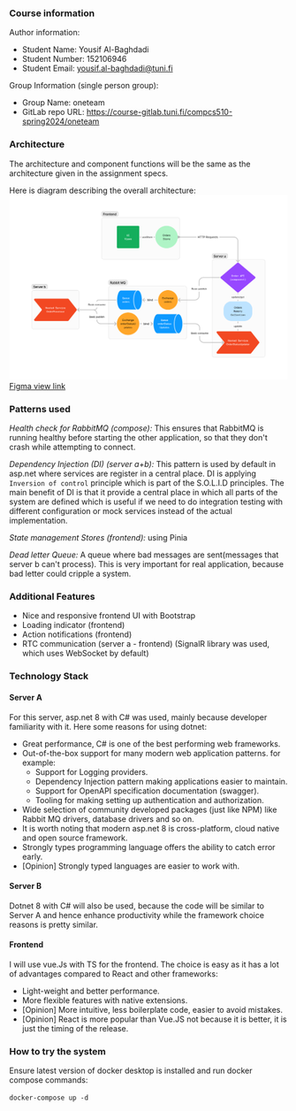 ### Course information 
Author information:
- Student Name: Yousif Al-Baghdadi
- Student Number: 152106946
- Student Email: yousif.al-baghdadi@tuni.fi 

Group Information (single person group):
- Group Name: oneteam
- GitLab repo URL: https://course-gitlab.tuni.fi/compcs510-spring2024/oneteam


### Architecture
The architecture and component functions will be the same as the architecture given in the assignment specs.

Here is diagram describing the overall architecture:
![sandwich maker diagram](other-files/sandwich-maker-diagram.png)
[Figma view link](https://www.figma.com/file/rZEwcRM8uRmPTwKIJSSEDr/sandwich-maker-diagram?type=whiteboard&node-id=0%3A1&t=X3tzOmvYt47fWMCK-1)

### Patterns used

*Health check for RabbitMQ (compose):* This ensures that RabbitMQ is running healthy before starting the other application, so that they don't crash while attempting to connect.

*Dependency Injection (DI) (server a+b):* This pattern is used by default in asp.net where services are register in a central place. DI is applying `Inversion of control` principle which is part of the S.O.L.I.D principles. The main benefit of DI is that it provide a central place in which all parts of the system are defined which is useful if we need to do integration testing with different configuration or mock services instead of the actual implementation. 

*State management Stores (frontend):* using Pinia

*Dead letter Queue:* A queue where bad messages are sent(messages that server b can't process). This is very important for real application, because bad letter could cripple a system.


### Additional Features

- Nice and responsive frontend UI with Bootstrap
- Loading indicator (frontend)
- Action notifications (frontend)
- RTC communication (server a - frontend) (SignalR library was used, which uses WebSocket by default)


### Technology Stack
#### Server A
For this server, asp.net 8 with C# was used, mainly because developer familiarity with it. Here some reasons for using dotnet:
- Great performance, C# is one of the best performing web frameworks. 
- Out-of-the-box support for many modern web application patterns. for example:
    - Support for Logging providers.
    - Dependency Injection pattern making applications easier to maintain. 
    - Support for OpenAPI specification documentation (swagger).
    - Tooling for making setting up authentication and authorization.
- Wide selection of community developed packages (just like NPM) like Rabbit MQ drivers, database drivers and so on.
- It is worth noting that modern asp.net 8 is cross-platform, cloud native and open source framework.
- Strongly types programming language offers the ability to catch error early.
- [Opinion] Strongly typed languages are easier to work with.


#### Server B
Dotnet 8 with C# will also be used, because the code will be similar to Server A and hence enhance productivity while the framework choice reasons is pretty similar.


#### Frontend
I will use vue.Js with TS for the frontend. The choice is easy as it has a lot of advantages compared to React and other frameworks:
- Light-weight and better performance.
- More flexible features with native extensions.
- [Opinion] More intuitive, less boilerplate code, easier to avoid mistakes.
- [Opinion] React is more popular than Vue.JS not because it is better, it is just the timing of the release.
 
### How to try the system
Ensure latest version of docker desktop is installed and run docker compose commands:

`docker-compose up -d`

